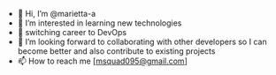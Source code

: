 - 👋 Hi, I’m @marietta-a
- 👀 I’m interested in learning new technologies
- 🌱 switching career to DevOps 
- 💞️ I’m looking forward to collaborating with other developers so I can become better and also contribute to existing projects
- 📫 How to reach me [msquad095@gmail.com]

<!---
marietta-a/marietta-a is a ✨ special ✨ repository because its `README.md` (this file) appears on your GitHub profile.
You can click the Preview link to take a look at your changes.
--->
